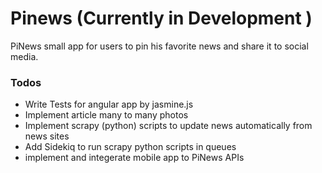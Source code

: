 # Pinews (Currently in Development )
PiNews small app for users to pin his favorite news and share it to social media.

### Todos
 - Write Tests for angular app by jasmine.js
 - Implement article many to many photos
 - Implement scrapy (python) scripts to update news automatically from news sites 
 - Add Sidekiq to run scrapy python scripts in queues 
 - implement and integerate mobile app to PiNews APIs
